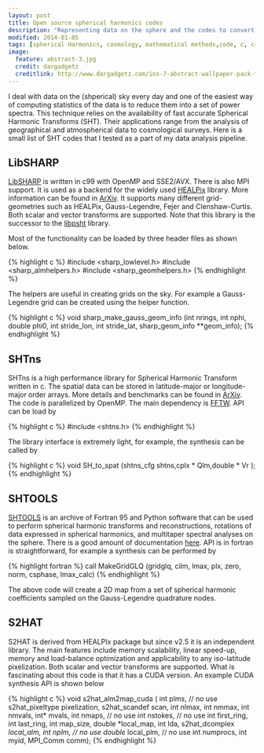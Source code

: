 ```yaml
---
layout: post
title: Open source spherical harmonics codes
description: "Representing data on the sphere and the codes to convert the sky into harmonic coefficients."
modified: 2014-01-05
tags: [spherical Harmonics, cosmology, mathematical methods,code, c, c++, fortran, CUDA, MPI, OpenMP, vectorization, FFTW, python]
image:
  feature: abstract-3.jpg
  credit: dargadgetz
  creditlink: http://www.dargadgetz.com/ios-7-abstract-wallpaper-pack-for-iphone-5-and-ipod-touch-retina/
---
```


I deal with data on the (shperical) sky every day and one of the easiest way of computing statistics of the data is to reduce them into a set of power spectra. This technique relies on the availability of fast accurate Spherical Harmonic Transforms (SHT). Their applications range from the analysis of geographical and atmospherical data to cosmological surveys. Here is a small list of SHT codes that I tested as a part of my data analysis pipeline.

## LibSHARP

[LibSHARP](https://github.com/dagss/libsharp) is written in c99 with OpenMP and SSE2/AVX. There is also MPI support. It is used as a backend for the widely used [HEALPix](http://healpix.sourceforge.net/) library. More information can be found in [ArXiv](http://arxiv.org/abs/1303.4945). It supports many different grid-geometries such as HEALPix, Gauss-Legendre, Fejer and Clenshaw-Curtis. Both scalar and vector transforms are supported. Note that this library is the successor to the [libpsht](http://sourceforge.net/projects/libpsht/) library.

Most of the functionality can be loaded by three header files as shown below.

{% highlight c %}
#include <sharp_lowlevel.h>
#include <sharp_almhelpers.h>
#include <sharp_geomhelpers.h>
{% endhighlight %}

The helpers are useful in creating grids on the sky. For example a Gauss-Legendre grid can be created using the helper function.

{% highlight c %}
void sharp_make_gauss_geom_info (int nrings, int nphi, double phi0,
  int stride_lon, int stride_lat, sharp_geom_info **geom_info);
{% endhighlight %}

## SHTns

SHTns is a high performance library for Spherical Harmonic Transform written in c. The spatial data can be stored in latitude-major or longitude-major order arrays. More details and benchmarks can be found in [ArXiv](http://arxiv.org/abs/1202.6522). The code is parallelized by OpenMP. The main dependency is [FFTW](http://www.fftw.org/). API can be load by

{% highlight c %}
#include <shtns.h>
{% endhighlight %}

The library interface is extremely light, for example, the synthesis can be called by

{% highlight c %}
void SH_to_spat (shtns_cfg shtns,cplx * Qlm,double * Vr );
{% endhighlight %}

## SHTOOLS

[SHTOOLS](https://github.com/SHTOOLS/SHTOOLS/) is an archive of Fortran 95 and Python software that can be used to perform spherical harmonic transforms and reconstructions, rotations of data expressed in spherical harmonics, and multitaper spectral analyses on the sphere. There is a good amount of documentation [here](http://shtools.ipgp.fr/www/documentation.html). API is in fortran is straightforward, for example a synthesis  can be performed by

{% highlight fortran %}
call MakeGridGLQ (gridglq, cilm, lmax, plx, zero, norm, csphase, lmax_calc)
{% endhighlight %}

The above code will create a 2D map from a set of spherical harmonic coefficients sampled on the Gauss-Legendre quadrature nodes.

## S2HAT

S2HAT is derived from HEALPIx package but since v2.5 it is an independent library. The main features include memory scalability, linear speed-up, memory and load-balance optimization and applicability to any iso-latitude pixelization. Both scalar and vector transforms are supported. What is fascinating about this code is that it has a CUDA version. An example CUDA synthesis API is shown below

{% highlight c %}
void s2hat_alm2map_cuda (
    int plms, // no use
    s2hat_pixeltype pixelization,
    s2hat_scandef scan,
    int nlmax,
    int nmmax,
    int nmvals,
    int* mvals,
    int nmaps, // no use
    int nstokes, // no use
    int first_ring,
    int last_ring,
    int map_size,
    double *local_map,
    int lda,
    s2hat_dcomplex *local_alm,
    int nplm, // no use
    double* local_plm, // no use
    int numprocs,
    int myid,
    MPI_Comm comm);
{% endhighlight %}

